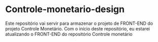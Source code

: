 # Controle-monetario-design
Este repositório vai servir para armazenar o projeto de FRONT-END do projeto Controle Monetário. Com o início deste repositório, eu estarei atualizando o FRONT-END do repositório Controle monetário
